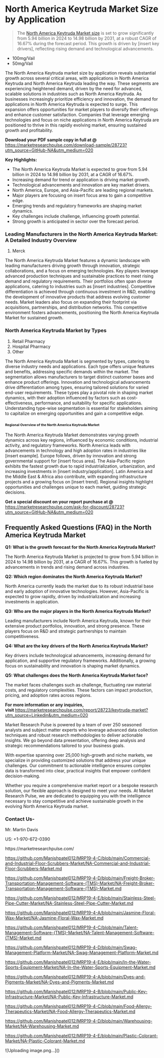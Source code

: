 <h1>North America Keytruda Market&nbsp;Size by Application</h1><blockquote><p>The <a href="https://marketresearchpulse.com/download-sample/28723?utm_source=GitHub-NA&amp;utm_medium=020">North America Keytruda Market size</a> is set to grow significantly from 5.94 billion in 2024 to 14.98 billion by 2031, at a robust CAGR of 16.67% during the forecast period. This growth is driven by [insert key drivers], reflecting rising demand and technological advancements.</p></blockquote><ul><li>100mg/Vail<li> 50mg/Vail</li></ul><p>The North America Keytruda market size by application reveals substantial growth across several critical areas, with applications in North America Keytruda and North America Keytruda leading the way. These segments are experiencing heightened demand, driven by the need for advanced, scalable solutions in industries such as North America Keytruda. As businesses increasingly prioritize efficiency and innovation, the demand for applications in North America Keytruda is expected to surge. This expansion offers opportunities for market players to diversify their offerings and enhance customer satisfaction. Companies that leverage emerging technologies and focus on niche applications in North America Keytruda are positioned to thrive in this rapidly evolving market, ensuring sustained growth and profitability.</p><p><strong>Download your PDF sample copy in full at @ </strong><a href="https://marketresearchpulse.com/download-sample/28723?utm_source=GitHub-NA&amp;utm_medium=020">https://marketresearchpulse.com/download-sample/28723?utm_source=GitHub-NA&amp;utm_medium=020</a></p><p><strong>Key Highlights: </strong></p><ul><li>The North America Keytruda Market is expected to grow from 5.94 billion in 2024 to 14.98 billion by 2031, at a CAGR of 16.67%.</li><li>Increasing demand for trend or application is driving market growth.</li><li>Technological advancements and innovation are key market drivers.</li><li>North America, Europe, and Asia-Pacific are leading regional markets.</li><li>Major players are focusing on insert focus area to gain a competitive edge.</li><li>Emerging trends and regulatory frameworks are shaping market dynamics.</li><li>Key challenges include challenge, influencing growth potential.</li><li>Strong growth is anticipated in sector over the forecast period.</li></ul><h3>Leading Manufacturers in the North America Keytruda Market: A Detailed Industry Overview</h3><ol><li>Merck</li></ol><div class="flex max-w-full flex-col flex-grow"><div class="min-h-8 text-message flex w-full flex-col items-end gap-2 whitespace-normal break-words [.text-message+&amp;]:mt-5" dir="auto" data-message-author-role="assistant" data-message-id="fd8432e4-4910-450d-b182-61b7bfb0a01f" data-message-model-slug="gpt-4o"><div class="flex w-full flex-col gap-1 empty:hidden first:pt-[3px]"><div class="markdown prose w-full break-words dark:prose-invert light"><p>The North America Keytruda Market features a dynamic landscape with leading manufacturers driving growth through innovation, strategic collaborations, and a focus on emerging technologies. Key players leverage advanced production techniques and sustainable practices to meet rising demand and regulatory requirements. Their portfolios often span diverse applications, catering to industries such as [insert industries]. Competitive differentiation is achieved through continuous investment in R&amp;D, enabling the development of innovative products that address evolving customer needs. Market leaders also focus on expanding their footprint via acquisitions, partnerships, and distribution networks. This competitive environment fosters advancements, positioning the North America Keytruda Market for sustained growth.</p></div></div></div></div><h3>North America Keytruda Market by Types</h3><ol><li>Retail Pharmacy<li> Hospital Pharmacy<li> Other</li></ol><div class="flex max-w-full flex-col flex-grow"><div class="min-h-8 text-message flex w-full flex-col items-end gap-2 whitespace-normal break-words [.text-message+&amp;]:mt-5" dir="auto" data-message-author-role="assistant" data-message-id="084470be-0bb7-4664-bddf-5156b4f41249" data-message-model-slug="gpt-4o-mini"><div class="flex w-full flex-col gap-1 empty:hidden first:pt-[3px]"><div class="markdown prose w-full break-words dark:prose-invert light"><p>The North America Keytruda Market is segmented by types, catering to diverse industry needs and applications. Each type offers unique features and benefits, addressing specific demands within the market. The segmentation allows manufacturers to target distinct customer bases and enhance product offerings. Innovation and technological advancements drive differentiation among types, ensuring tailored solutions for varied end-user requirements. These types play a pivotal role in shaping market dynamics, with their adoption influenced by factors such as cost-effectiveness, performance, and suitability for specific applications. Understanding type-wise segmentation is essential for stakeholders aiming to capitalize on emerging opportunities and gain a competitive edge.</p></div></div></div></div><h3><span style="font-size: 11px;">Regional Overview of the North America Keytruda Market</span></h3><div class="flex max-w-full flex-col flex-grow"><div class="min-h-8 text-message flex w-full flex-col items-end gap-2 whitespace-normal break-words [.text-message+&amp;]:mt-5" dir="auto" data-message-author-role="assistant" data-message-id="e9038762-ce64-4e30-91c9-9bd413514231" data-message-model-slug="gpt-4o-mini"><div class="flex w-full flex-col gap-1 empty:hidden first:pt-[3px]"><div class="markdown prose w-full break-words dark:prose-invert light"><p>The North America Keytruda Market demonstrates varying growth dynamics across key regions, influenced by economic conditions, industrial activity, and regulatory frameworks. North America leads with advancements in technology and high adoption rates in industries like [insert example]. Europe follows, driven by innovation and strong governmental support for [insert focus area]. The Asia-Pacific region exhibits the fastest growth due to rapid industrialization, urbanization, and increasing investments in [insert industry/application]. Latin America and the Middle East &amp; Africa also contribute, with expanding infrastructure projects and a growing focus on [insert trend]. Regional insights highlight opportunities and challenges unique to each market, guiding strategic decisions.</p></div></div></div></div><p><strong>Get a special discount on your report purchase at @ </strong><a href="https://marketresearchpulse.com/ask-for-discount/28723?utm_source=GitHub-NA&amp;utm_medium=020">https://marketresearchpulse.com/ask-for-discount/28723?utm_source=GitHub-NA&amp;utm_medium=020</a></p><h2>Frequently Asked Questions (FAQ) in the North America Keytruda Market</h2><p><strong>Q1: What is the growth forecast for the North America Keytruda Market?</strong></p><p>The North America Keytruda Market is projected to grow from 5.94 billion in 2024 to 14.98 billion by 2031, at a CAGR of 16.67%. This growth is fueled by advancements in trends and rising demand across industries.</p><p><strong>Q2: Which region dominates the North America Keytruda Market?</strong></p><p>North America currently leads the market due to its robust industrial base and early adoption of innovative technologies. However, Asia-Pacific is expected to grow rapidly, driven by industrialization and increasing investments in application.</p><p><strong>Q3: Who are the major players in the North America Keytruda Market?</strong></p><p>Leading manufacturers include North America Keytruda, known for their extensive product portfolios, innovation, and strong presence. These players focus on R&amp;D and strategic partnerships to maintain competitiveness.</p><p><strong>Q4: What are the key drivers of the North America Keytruda Market?</strong></p><p>Key drivers include technological advancements, increasing demand for application, and supportive regulatory frameworks. Additionally, a growing focus on sustainability and innovation is shaping market dynamics.</p><p><strong>Q5: What challenges does the North America Keytruda Market face?</strong></p><p>The market faces challenges such as challenge, fluctuating raw material costs, and regulatory complexities. These factors can impact production, pricing, and adoption rates across regions.</p><p><strong>For more information or any inquiries, visit&nbsp;</strong><a href="https://marketresearchpulse.com/report/28723/keytruda-market?utm_source=Linkedin&utm_medium=020">https://marketresearchpulse.com/report/28723/keytruda-market?utm_source=Linkedin&utm_medium=020</a></p><p>Market Research Pulse is powered by a team of over 250 seasoned analysts and subject matter experts who leverage advanced data collection techniques and robust research methodologies to deliver actionable insights. We go beyond data presentation, offering deep analysis and strategic recommendations tailored to your business goals.</p><p>With expertise spanning over 25,000 high-growth and niche markets, we specialize in providing customized solutions that address your unique challenges. Our commitment to actionable intelligence ensures complex data is transformed into clear, practical insights that empower confident decision-making.</p><p>Whether you require a comprehensive market report or a bespoke research solution, our flexible approach is designed to meet your needs. At Market Research Pulse, we are dedicated to equipping you with the intelligence necessary to stay competitive and achieve sustainable growth in the evolving North America Keytruda market.</p><h3><strong>Contact Us-</strong></h3><p>Mr. Martin Davis</p><p>US: +1-970-672-0390</p><p>https://marketresearchpulse.com/</p><p><a href="https://github.com/Manishpatel012/MRP19-4-C/blob/main/Commercial-and-Industrial-Floor-Scrubbers-Market/NA-Commercial-and-Industrial-Floor-Scrubbers-Market.md">https://github.com/Manishpatel012/MRP19-4-C/blob/main/Commercial-and-Industrial-Floor-Scrubbers-Market/NA-Commercial-and-Industrial-Floor-Scrubbers-Market.md</a></p><p><a href="https://github.com/Manishpatel012/MRP19-4-D/blob/main/Freight-Broker-Transportation-Management-Software-(TMS)-Market/NA-Freight-Broker-Transportation-Management-Software-(TMS)-Market.md">https://github.com/Manishpatel012/MRP19-4-D/blob/main/Freight-Broker-Transportation-Management-Software-(TMS)-Market/NA-Freight-Broker-Transportation-Management-Software-(TMS)-Market.md</a></p><p><a href="https://github.com/Manishpatel012/MRP19-4-E/blob/main/Stainless-Steel-Pipe-Cutter-Market/NA-Stainless-Steel-Pipe-Cutter-Market.md">https://github.com/Manishpatel012/MRP19-4-E/blob/main/Stainless-Steel-Pipe-Cutter-Market/NA-Stainless-Steel-Pipe-Cutter-Market.md</a></p><p><a href="https://github.com/Manishpatel012/MRP19-4-A/blob/main/Jasmine-Floral-Wax-Market/NA-Jasmine-Floral-Wax-Market.md">https://github.com/Manishpatel012/MRP19-4-A/blob/main/Jasmine-Floral-Wax-Market/NA-Jasmine-Floral-Wax-Market.md</a></p><p><a href="https://github.com/Manishpatel012/MRP19-4-C/blob/main/Talent-Management-Software-(TMS)-Market/NA-Talent-Management-Software-(TMS)-Market.md">https://github.com/Manishpatel012/MRP19-4-C/blob/main/Talent-Management-Software-(TMS)-Market/NA-Talent-Management-Software-(TMS)-Market.md</a></p><p><a href="https://github.com/Manishpatel012/MRP19-4-D/blob/main/Swag-Management-Platform-Market/NA-Swag-Management-Platform-Market.md">https://github.com/Manishpatel012/MRP19-4-D/blob/main/Swag-Management-Platform-Market/NA-Swag-Management-Platform-Market.md</a></p><p><a href="https://github.com/Manishpatel012/MRP19-4-E/blob/main/In-the-Water-Sports-Equipment-Market/NA-In-the-Water-Sports-Equipment-Market.md">https://github.com/Manishpatel012/MRP19-4-E/blob/main/In-the-Water-Sports-Equipment-Market/NA-In-the-Water-Sports-Equipment-Market.md</a></p><p><a href="https://github.com/Manishpatel012/MRP19-4-A/blob/main/Dyes-and-Pigments-Market/NA-Dyes-and-Pigments-Market.md">https://github.com/Manishpatel012/MRP19-4-A/blob/main/Dyes-and-Pigments-Market/NA-Dyes-and-Pigments-Market.md</a></p><p><a href="https://github.com/Manishpatel012/MRP19-4-B/blob/main/Public-Key-Infrastructure-Market/NA-Public-Key-Infrastructure-Market.md">https://github.com/Manishpatel012/MRP19-4-B/blob/main/Public-Key-Infrastructure-Market/NA-Public-Key-Infrastructure-Market.md</a></p><p><a href="https://github.com/Manishpatel012/MRP19-4-C/blob/main/Food-Allergy-Therapeutics-Market/NA-Food-Allergy-Therapeutics-Market.md">https://github.com/Manishpatel012/MRP19-4-C/blob/main/Food-Allergy-Therapeutics-Market/NA-Food-Allergy-Therapeutics-Market.md</a></p><p><a href="https://github.com/Manishpatel012/MRP19-4-D/blob/main/Warehousing-Market/NA-Warehousing-Market.md">https://github.com/Manishpatel012/MRP19-4-D/blob/main/Warehousing-Market/NA-Warehousing-Market.md</a></p><p><a href="https://github.com/Manishpatel012/MRP19-4-E/blob/main/Plastic-Colorant-Market/NA-Plastic-Colorant-Market.md">https://github.com/Manishpatel012/MRP19-4-E/blob/main/Plastic-Colorant-Market/NA-Plastic-Colorant-Market.md</a></p>
![Uploading image.png…]()
